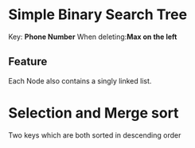 # Simple Binary Search Tree
Key: __Phone Number__
When deleting:__Max on the left__
## Feature
Each Node also contains a singly linked list.


# Selection and Merge sort
Two keys which are both sorted in descending order
